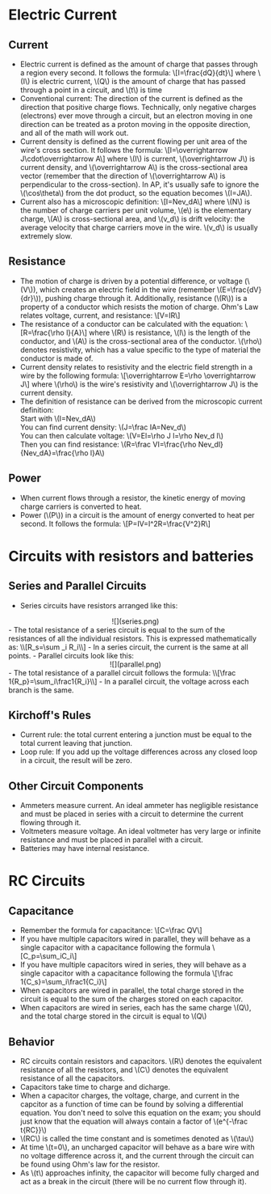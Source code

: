 # Electric Current
## Current
- Electric current is defined as the amount of charge that passes through a region every second. It follows the formula:
\\[I=\frac{dQ}{dt}\\]
where \\(I\\) is electric current, \\(Q\\) is the amount of charge that has passed through a point in a circuit, and \\(t\\) is time
- Conventional current: The direction of the current is defined as the direction that positive charge flows. Technically, only negative charges (electrons) ever move through a circuit, but an electron moving in one direction can be treated as a proton moving in the opposite direction, and all of the math will work out.
- Current density is defined as the current flowing per unit area of the wire's cross section. It follows the formula:
\\[I=\overrightarrow J\cdot\overrightarrow A\\]
where \\(I\\) is current, \\(\overrightarrow J\\) is current density, and \\(\overrightarrow A\\) is the cross-sectional area vector (remember that the direction of \\(\overrightarrow A\\) is perpendicular to the cross-section). In AP, it's usually safe to ignore the \\(\cos\theta\\) from the dot product, so the equation becomes \\(I=JA\\).
- Current also has a microscopic definition:
\\[I=Nev_dA\\]
where \\(N\\) is the number of charge carriers per unit volume, \\(e\\) is the elementary charge, \\(A\\) is cross-sectional area, and \\(v_d\\) is drift velocity: the average velocity that charge carriers move in the wire. \\(v_d\\) is usually extremely slow.

## Resistance
- The motion of charge is driven by a potential difference, or voltage (\\(V\\)), which creates an electric field in the wire (remember \\(E=\frac{dV}{dr}\\)), pushing charge through it. Additionally, resistance (\\(R\\)) is a property of a conductor which resists the motion of charge. Ohm's Law relates voltage, current, and resistance:
\\[V=IR\\]
- The resistance of a conductor can be calculated with the equation:
\\[R=\frac{\rho l}{A}\\]
where \\(R\\) is resistance, \\(l\\) is the length of the conductor, and \\(A\\) is the cross-sectional area of the conductor. \\(\rho\\) denotes resistivity, which has a value specific to the type of material the conductor is made of.
- Current density relates to resistivity and the electric field strength in a wire by the following formula:
\\[\overrightarrow E=\rho \overrightarrow J\\]
where \\(\rho\\) is the wire's resistivity and \\(\overrightarrow J\\) is the current density.
- The definition of resistance can be derived from the microscopic current definition:  
Start with \\(I=Nev_dA\\)  
You can find current density: \\(J=\frac IA=Nev_d\\)  
You can then calculate voltage: \\(V=El=\rho J l=\rho Nev_d l\\)  
Then you can find resistance: \\(R=\frac VI=\frac{\rho Nev_dl}{Nev_dA}=\frac{\rho l}A\\)
 
## Power
- When current flows through a resistor, the kinetic energy of moving charge carriers is converted to heat.
- Power (\\(P\\)) in a circuit is the amount of energy converted to heat per second. It follows the formula:
\\[P=IV=I^2R=\frac{V^2}R\\]

# Circuits with resistors and batteries
## Series and Parallel Circuits
- Series circuits have resistors arranged like this:  
<center>![](series.png)</center>
- The total resistance of a series circuit is equal to the sum of the resistances of all the individual resistors. This is expressed mathematically as:
\\[R_s=\sum _i R_i\\]
- In a series circuit, the current is the same at all points.
- Parallel circuits look like this:
<center>![](parallel.png)</center>
- The total resistance of a parallel circuit follows the formula:
\\[\frac 1{R_p}=\sum_i\frac1{R_i}\\]
- In a parallel circuit, the voltage across each branch is the same.

## Kirchoff's Rules
- Current rule: the total current entering a junction must be equal to the total current leaving that junction.
- Loop rule: If you add up the voltage differences across any closed loop in a circuit, the result will be zero.

## Other Circuit Components
- Ammeters measure current. An ideal ammeter has negligible resistance and must be placed in series with a circuit to determine the current flowing through it.
- Voltmeters measure voltage. An ideal voltmeter has very large or infinite resistance and must be placed in parallel with a circuit.
- Batteries may have internal resistance.

# RC Circuits
## Capacitance
- Remember the formula for capacitance:
\\[C=\frac QV\\]
- If you have multiple capacitors wired in parallel, they will behave as a single capacitor with a capacitance following the formula
\\[C_p=\sum_iC_i\\]
- If you have multiple capacitors wired in series, they will behave as a single capacitor with a capacitance following the formula
\\[\frac 1{C_s}=\sum_i\frac1{C_i}\\]
- When capacitors are wired in parallel, the total charge stored in the circuit is equal to the sum of the charges stored on each capacitor.
- When capacitors are wired in series, each has the same charge \\(Q\\), and the total charge stored in the circuit is equal to \\(Q\\)

## Behavior
- RC circuits contain resistors and capacitors. \\(R\\) denotes the equivalent resistance of all the resistors, and \\(C\\) denotes the equivalent resistance of all the capacitors.
- Capacitors take time to charge and dicharge.
- When a capacitor charges, the voltage, charge, and current in the capcitor as a function of time can be found by solving a differential equation. You don't need to solve this equation on the exam; you should just know that the equation will always contain a factor of \\(e^{-\frac t{RC}}\\)
- \\(RC\\) is called the time constant and is sometimes denoted as \\(\tau\\)
- At time \\(t=0\\), an uncharged capacitor will behave as a bare wire with no voltage difference across it, and the current through the circuit can be found using Ohm's law for the resistor.
- As \\(t\\) approaches infinity, the capacitor will become fully charged and act as a break in the circuit (there will be no current flow through it).
